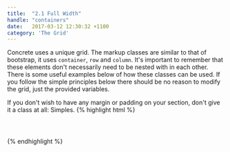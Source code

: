 ```yaml
---
title:  "2.1 Full Width"
handle: "containers"
date:   2017-03-12 12:30:32 +1100
category: 'The Grid'
---
```

Concrete uses a unique grid. The markup classes are similar to that of bootstrap, it uses `container`, `row` and `column`. It's important to remember that these elements don't necessarily need to be nested with in each other. There is some useful examples below of how these classes can be used. If you follow the simple principles below there should be no reason to modify the grid, just the provided variables.

If you don't wish to have any margin or padding on your section, don't give it a class at all: Simples.
{% highlight html %}
  <!-- Example of full width elements -->
  <header></header>
  <section></section>
  <div></div>
  <footer></footer>
{% endhighlight %}
